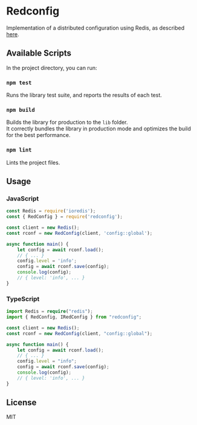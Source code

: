 # Redconfig
Implementation of a distributed configuration using Redis, as described [here](https://redislabs.com/ebook/part-2-core-concepts/chapter-5-using-redis-for-application-support/5-4-service-discovery-and-configuration/5-4-1-using-redis-to-store-configuration-information/).

## Available Scripts

In the project directory, you can run:

### `npm test`

Runs the library test suite, and reports the results of each test.

### `npm build`

Builds the library for production to the `lib` folder.<br />
It correctly bundles the library in production mode and optimizes the build for the best performance.

### `npm lint`

Lints the project files.

## Usage

### JavaScript

```javascript
const Redis = require('ioredis');
const { RedConfig } = require('redconfig');

const client = new Redis();
const rconf = new RedConfig(client, 'config::global');

async function main() {
    let config = await rconf.load();
    // { ... }
    config.level = 'info';
    config = await rconf.save(config);
    console.log(config);
    // { level: 'info', ... }
}
```

### TypeScript

```typescript
import Redis = require("redis");
import { RedConfig, IRedConfig } from "redconfig";

const client = new Redis();
const rconf = new RedConfig(client, "config::global");

async function main() {
    let config = await rconf.load();
    // { ... }
    config.level = "info";
    config = await rconf.save(config);
    console.log(config);
    // { level: 'info', ... }
}
```

## License
MIT